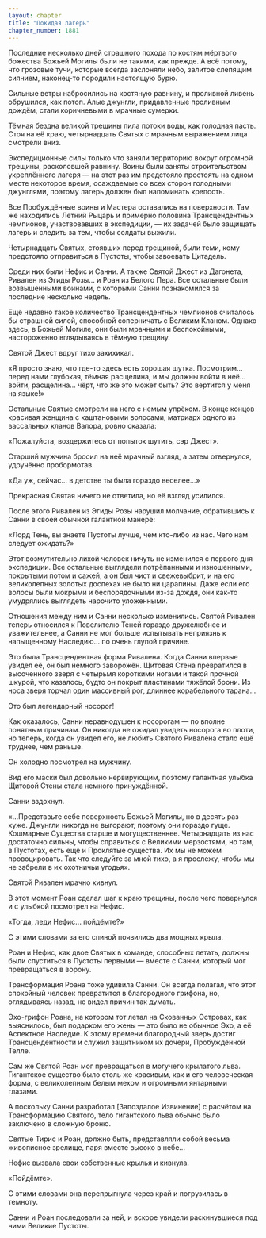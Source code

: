 ```yaml
---
layout: chapter
title: "Покидая лагерь"
chapter_number: 1881
---
```




Последние несколько дней страшного похода по костям мёртвого божества Божьей Могилы были не такими, как прежде. А всё потому, что грозовые тучи, которые всегда заслоняли небо, залитое слепящим сиянием, наконец-то породили настоящую бурю.

Сильные ветры набросились на костяную равнину, и проливной ливень обрушился, как потоп. Алые джунгли, придавленные проливным дождём, стали коричневыми в мрачные сумерки.

Тёмная бездна великой трещины пила потоки воды, как голодная пасть. Стоя на её краю, четырнадцать Святых с мрачным выражением лица смотрели вниз.

Экспедиционные силы только что заняли территорию вокруг огромной трещины, расколовшей равнину. Воины были заняты строительством укреплённого лагеря — на этот раз им предстояло простоять на одном месте некоторое время, осаждаемые со всех сторон голодными джунглями, поэтому лагерь должен был напоминать крепость.

Все Пробуждённые воины и Мастера оставались на поверхности. Там же находились Летний Рыцарь и примерно половина Трансцендентных чемпионов, участвовавших в экспедиции, — их задачей было защищать лагерь и следить за тем, чтобы солдаты выжили.

Четырнадцать Святых, стоявших перед трещиной, были теми, кому предстояло отправиться в Пустоты, чтобы завоевать Цитадель.

Среди них были Нефис и Санни. А также Святой Джест из Дагонета, Ривален из Эгиды Розы... и Роан из Белого Пера. Все остальные были возвышенными воинами, с которыми Санни познакомился за последние несколько недель.

Ещё недавно такое количество Трансцендентных чемпионов считалось бы страшной силой, способной соперничать с Великим Кланом. Однако здесь, в Божьей Могиле, они были мрачными и беспокойными, настороженно вглядываясь в тёмную трещину.

Святой Джест вдруг тихо захихикал.

«Я просто знаю, что где-то здесь есть хорошая шутка. Посмотрим... перед нами глубокая, тёмная расщелина, и мы должны войти в неё... войти, расщелина... чёрт, что же это может быть? Это вертится у меня на языке!»

Остальные Святые смотрели на него с немым упрёком. В конце концов красивая женщина с каштановыми волосами, матриарх одного из вассальных кланов Валора, ровно сказала:

«Пожалуйста, воздержитесь от попыток шутить, сэр Джест».

Старший мужчина бросил на неё мрачный взгляд, а затем отвернулся, удручённо пробормотав.

«Да уж, сейчас... в детстве ты была гораздо веселее...»

Прекрасная Святая ничего не ответила, но её взгляд усилился.

После этого Ривален из Эгиды Розы нарушил молчание, обратившись к Санни в своей обычной галантной манере:

«Лорд Тень, вы знаете Пустоты лучше, чем кто-либо из нас. Чего нам следует ожидать?»

Этот возмутительно лихой человек ничуть не изменился с первого дня экспедиции. Все остальные выглядели потрёпанными и изношенными, покрытыми потом и сажей, а он был чист и свежевыбрит, и на его великолепных золотых доспехах не было ни царапины. Даже если его волосы были мокрыми и беспорядочными из-за дождя, они как-то умудрялись выглядеть нарочито уложенными.

Отношения между ним и Санни несколько изменились. Святой Ривален теперь относился к Повелителю Теней гораздо дружелюбнее и уважительнее, а Санни не мог больше испытывать неприязнь к напыщенному Наследию... по очень глупой причине.

Это была Трансцендентная форма Ривалена. Когда Санни впервые увидел её, он был немного заворожён. Щитовая Стена превратился в высоченного зверя с четырьмя короткими ногами и такой прочной шкурой, что казалось, будто он покрыт пластинами тяжёлой брони. Из носа зверя торчал один массивный рог, длиннее корабельного тарана...

Это был легендарный носорог!

Как оказалось, Санни неравнодушен к носорогам — по вполне понятным причинам. Он никогда не ожидал увидеть носорога во плоти, но теперь, когда он увидел его, не любить Святого Ривалена стало ещё труднее, чем раньше.

Он холодно посмотрел на мужчину.

Вид его маски был довольно нервирующим, поэтому галантная улыбка Щитовой Стены стала немного принуждённой.

Санни вздохнул.

«...Представьте себе поверхность Божьей Могилы, но в десять раз хуже. Джунгли никогда не выгорают, поэтому они гораздо гуще. Кошмарные Существа старше и могущественнее. Четырнадцать из нас достаточно сильны, чтобы справиться с Великими мерзостями, но там, в Пустотах, есть ещё и Проклятые существа. Их мы не можем провоцировать. Так что следуйте за мной тихо, а я прослежу, чтобы мы не забрели в их охотничьи угодья».

Святой Ривален мрачно кивнул.

В этот момент Роан сделал шаг к краю трещины, после чего повернулся и с улыбкой посмотрел на Нефис.

«Тогда, леди Нефис... пойдёмте?»

С этими словами за его спиной появились два мощных крыла.

Роан и Нефис, как двое Святых в команде, способных летать, должны были спуститься в Пустоты первыми — вместе с Санни, который мог превращаться в ворону.

Трансформация Роана тоже удивила Санни. Он всегда полагал, что этот спокойный человек превратится в благородного грифона, но, оглядываясь назад, не видел причин так думать.

Эхо-грифон Роана, на котором тот летал на Скованных Островах, как выяснилось, был подарком его жены — это было не обычное Эхо, а её Аспектное Наследие. К этому времени благородный зверь достиг Трансцендентности и служил защитником их дочери, Пробуждённой Телле.

Сам же Святой Роан мог превращаться в могучего крылатого льва. Гигантское существо было столь же красивым, как и его человеческая форма, с великолепным белым мехом и огромными янтарными глазами.

А поскольку Санни разработал [Запоздалое Извинение] с расчётом на Трансформацию Святого, тело гигантского льва обычно было заключено в сложную броню.

Святые Тирис и Роан, должно быть, представляли собой весьма живописное зрелище, паря вместе высоко в небе...

Нефис вызвала свои собственные крылья и кивнула.

«Пойдёмте».

С этими словами она перепрыгнула через край и погрузилась в темноту.

Санни и Роан последовали за ней, и вскоре увидели раскинувшиеся под ними Великие Пустоты.

